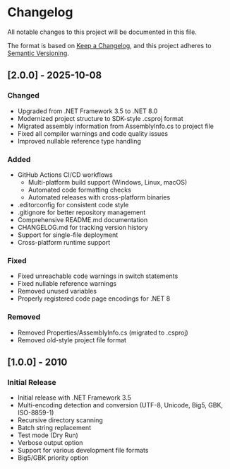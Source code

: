# Changelog

All notable changes to this project will be documented in this file.

The format is based on [Keep a Changelog](https://keepachangelog.com/en/1.0.0/),
and this project adheres to [Semantic Versioning](https://semver.org/spec/v2.0.0.html).

## [2.0.0] - 2025-10-08

### Changed

- Upgraded from .NET Framework 3.5 to .NET 8.0
- Modernized project structure to SDK-style .csproj format
- Migrated assembly information from AssemblyInfo.cs to project file
- Fixed all compiler warnings and code quality issues
- Improved nullable reference type handling

### Added

- GitHub Actions CI/CD workflows
  - Multi-platform build support (Windows, Linux, macOS)
  - Automated code formatting checks
  - Automated releases with cross-platform binaries
- .editorconfig for consistent code style
- .gitignore for better repository management
- Comprehensive README.md documentation
- CHANGELOG.md for tracking version history
- Support for single-file deployment
- Cross-platform runtime support

### Fixed

- Fixed unreachable code warnings in switch statements
- Fixed nullable reference warnings
- Removed unused variables
- Properly registered code page encodings for .NET 8

### Removed

- Removed Properties/AssemblyInfo.cs (migrated to .csproj)
- Removed old-style project file format

## [1.0.0] - 2010

### Initial Release

- Initial release with .NET Framework 3.5
- Multi-encoding detection and conversion (UTF-8, Unicode, Big5, GBK, ISO-8859-1)
- Recursive directory scanning
- Batch string replacement
- Test mode (Dry Run)
- Verbose output option
- Support for various development file formats
- Big5/GBK priority option
